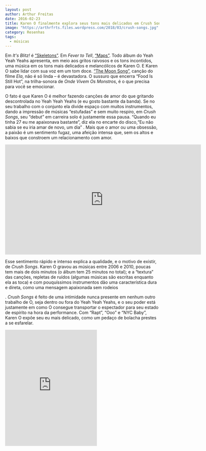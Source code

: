 ```yaml
---
layout: post
author: Arthur Freitas
date: 2016-02-23
title: Karen O finalmente explora seus tons mais delicados em Crush Songs
image: "https://arthrfrts.files.wordpress.com/2018/03/crush-songs.jpg"
category: Resenhas
tags:
  - músicas
---
```


Em _It's Blitz!_ é [“Skeletons”](https://youtu.be/6ZnIDwnWJtA). Em _Fever to Tell_, [“Maps”](https://youtu.be/oIIxlgcuQRU). Todo álbum do Yeah Yeah Yeahs apresenta, em meio aos gritos raivosos e os tons incontidos, uma música em os tons mais delicados e melancólicos de Karen O. E Karen O sabe lidar com sua voz em um tom doce. [“The Moon Song”](https://soundcloud.com/warner-bros-pictures/karen-o-the-moon-song), canção do filme _Ela_, não é só linda – é devastadora. O sussuro que encerra “Food Is Still Hot”, na trilha-sonora de _Onde Vivem Os Monstros_, é o que precisa para você se emocionar.

O fato é que Karen O é melhor fazendo canções de amor do que gritando descontrolada no Yeah Yeah Yeahs (e eu gosto bastante da banda). Se no seu trabalho com o conjunto ela divide espaço com muitos instrumentos, dando a impressão de músicas “estufadas” e sem muito respiro, em _Crush Songs_, seu “debut” em carreira solo é justamente essa pausa. “Quando eu tinha 27 eu me apaixonava bastante”, diz ela no encarte do disco,“Eu não sabia se eu iria amar de novo, um dia” . Mais que o amor ou uma obsessão,  a paixão é um sentimento fugaz, uma afeição intensa que, sem os altos e baixos que constroem um relacionamento com amor.

<iframe width="640" height="360" src="https://www.youtube.com/embed/DtVk9otjN24" frameborder="0" allow="autoplay; encrypted-media" allowfullscreen></iframe>

Esse sentimento rápido e intenso explica a qualidade, e o motivo de existir, de _Crush Songs_. Karen O gravou as músicas entre 2006 e 2010, poucas tem mais de dois minutos (o álbum tem 25 minutos no total); e a “textura” das canções, repletas de ruídos (algumas músicas são escritas enquanto ela as toca) e com pouquíssimos instrumentos dão uma característica dura e direta, como uma mensagem apaixonada sem rodeios

. _Crush Songs_ é feito de uma intimidade nunca presente em nenhum outro trabalho de O, seja dentro ou fora do Yeah Yeah Yeahs, e o seu poder está justamente em como O consegue transportar o espectador para seu estado de espírito na hora da performance. Com “Rapt”, “Ooo” e “NYC Baby”, Karen O expõe seu eu mais delicado, como um pedaço de bolacha prestes a se esfarelar.

<iframe src="https://open.spotify.com/embed/track/59oqCc0LKWJjuVu58geNoR" width="300" height="380" frameborder="0" allowtransparency="true" allow="encrypted-media"></iframe>
